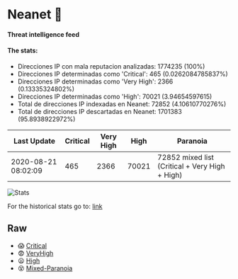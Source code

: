 # Neanet :hocho:
#### Threat intelligence feed
#### The stats:

- Direcciones IP con mala reputacion analizadas: 1774235 (100%)
- Direcciones IP determinadas como 'Critical':  465 (0.0262084785837%)
- Direcciones IP determinadas como 'Very High':  2366 (0.13335324802%)
- Direcciones IP determinadas como 'High':  70021 (3.94654597615)
- Total de direcciones IP indexadas en Neanet:  72852 (4.10610770276%)
- Total de direcciones IP descartadas en Neanet:  1701383 (95.8938922972%)

| Last Update | Critical | Very High | High | Paranoia |
| --- | --- | --- | --- | --- |
| 2020-08-21 08:02:09 | 465 | 2366 | 70021 | 72852 mixed list (Critical + Very High + High)|

![Stats](https://docs.google.com/spreadsheets/d/e/2PACX-1vSnaNMIXVabIpDJjufMlzH7poXnshF3mgd8Is1g9ytUEzVsP5my4Trn8f-xkoLLQ38xpL3HtmUexLo6/pubchart?oid=501124687&format=image)

For the historical stats go to: [link](/stats.csv)
## Raw
- :scream: [Critical](https://raw.githubusercontent.com/JavaGarcia/Neanet/master/blacklists/neanet_critical.txt)
- :fearful: [VeryHigh](https://raw.githubusercontent.com/JavaGarcia/Neanet/master/blacklists/neanet_veryHigh.txtt)
- :frowning: [High](https://raw.githubusercontent.com/JavaGarcia/Neanet/master/blacklists/neanet_high.txt)
- :dizzy_face: [Mixed-Paranoia](https://raw.githubusercontent.com/JavaGarcia/Neanet/master/blacklists/neanet_all.txt)


















































































































































































































































































































































